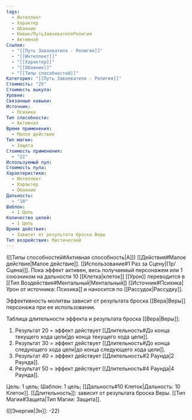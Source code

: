 ```yaml
---
tags:
  - Интеллект
  - Характер
  - Обаяние
  - Навык/ПутьЗавоевателяРелигия
  - Активная
Ссылки:
  - "[[Путь Завоевателя - Религия]]"
  - "[[Интеллект]]"
  - "[[Характер]]"
  - "[[Обаяние]]"
  - "[[Типы способностей]]"
Категория: "[[Путь Завоевателя - Религия]]"
Стоимость: "25"
Стоимость выкупа: 
Уровни: 
Связанные навыки: 
Источник:
  - Психика
Тип способности:
  - Активная
Время применения:
  - Малое действие
Тип магии:
  - Защита
Стоимость применения:
  - "22"
Используемый пул: 
Стоимость пула: 
Характеристики:
  - Интеллект
  - Характер
  - Обаяние
Дальность:
  - "10"
Шаблон:
  - 1 Цель
Количество целей:
  - 1 Цель
Время действия:
  - Зависит от результата броска Веры
Тип воздействия: Мистический
---
```

([[Типы способностей#Активная способность|А]]) [[Действия#Малое действие|Малое действие]]. [[Использование#1 Раз за Сцену|(1р/Сцена)]]. Пока эффект активен, весь получаемый персонажем или 1 союзником на дальности 10 [[Клетка|клеток]] [[Урон]] переводится в [[Тип Воздействия#Ментальный|Ментальный]]  [[Источник#Психика|Урон от источника: Психика]] и наносится по [[Рассудок|Рассудку]]. 

Эффективность молитвы зависит от результата броска [[Вера|Веры]] персонажа при ее использовании. 

Таблица длительности эффекта и результата броска [[Вера|Веры]]:

1. Результат 20 = эффект действует [[Длительность#До конца текущего хода цели|до конца текущего хода цели]].
2. Результат 30 = эффект действует [[Длительность#До конца следующего хода цели|до конца следующего хода цели]].
3. Результат 40 = эффект действует [[Длительность#2 Раунда|2 Раунда]].
4. Результат 50 = эффект действует [[Длительность#4 Раунда|4 Раунда]].

Цель: 1 цель; Шаблон: 1 цель; [[Дальность#10 Клеток|Дальность: 10 Клеток]]. [[Длительность]]: зависит от результата броска Веры. [[Тип Магии#Защита|Тип Магии: Защита]].

([[Энергия|Эн]]: -22)